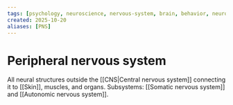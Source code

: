 ```yaml
---
tags: [psychology, neuroscience, nervous-system, brain, behavior, neurotransmitters]
created: 2025-10-20
aliases: [PNS]
---
```

# Peripheral nervous system

All neural structures outside the [[CNS|Central nervous system]] connecting it to [[Skin]], muscles, and organs. Subsystems: [[Somatic nervous system]] and [[Autonomic nervous system]].
